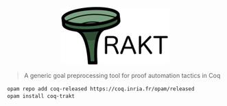 <p style="text-align: center"><img src="logo.png" alt="Trakt logo" width="50%" /></p>

> A generic goal preprocessing tool for proof automation tactics in Coq

```bash
opam repo add coq-released https://coq.inria.fr/opam/released
opam install coq-trakt
```

